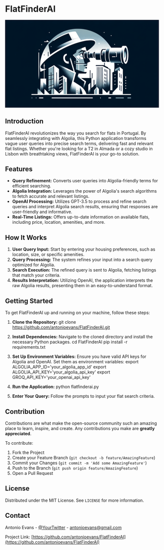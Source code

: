 # FlatFinderAI
![FlatFinderAI Banner](https://raw.githubusercontent.com/antonioevans/FlatFinderAI/main/flatfinderai.webp)


## Introduction
FlatFinderAI revolutionizes the way you search for flats in Portugal. By seamlessly integrating with Algolia, this Python application transforms vague user queries into precise search terms, delivering fast and relevant flat listings. Whether you're looking for a T2 in Almada or a cozy studio in Lisbon with breathtaking views, FlatFinderAI is your go-to solution.

## Features
- **Query Refinement:** Converts user queries into Algolia-friendly terms for efficient searching.
- **Algolia Integration:** Leverages the power of Algolia's search algorithms to fetch accurate and relevant listings.
- **OpenAI Processing:** Utilizes GPT-3.5 to process and refine search queries and interpret Algolia search results, ensuring that responses are user-friendly and informative.
- **Real-Time Listings:** Offers up-to-date information on available flats, including price, location, amenities, and more.

## How It Works
1. **User Query Input:** Start by entering your housing preferences, such as location, size, or specific amenities.
2. **Query Processing:** The system refines your input into a search query optimized for Algolia.
3. **Search Execution:** The refined query is sent to Algolia, fetching listings that match your criteria.
4. **Results Interpretation:** Utilizing OpenAI, the application interprets the raw Algolia results, presenting them in an easy-to-understand format.

## Getting Started
To get FlatFinderAI up and running on your machine, follow these steps:

1. **Clone the Repository:**
git clone https://github.com/antonioevans/FlatFinderAI.git

2. **Install Dependencies:**
Navigate to the cloned directory and install the necessary Python packages.
cd FlatFinderAI
pip install -r requirements.txt

3. **Set Up Environment Variables:**
Ensure you have valid API keys for Algolia and OpenAI. Set them as environment variables:
export ALGOLIA_APP_ID='your_algolia_app_id'
export ALGOLIA_API_KEY='your_algolia_api_key'
export GROQ_API_KEY='your_openai_api_key'

4. **Run the Application:**
python flatfinderai.py

5. **Enter Your Query:**
Follow the prompts to input your flat search criteria.

## Contribution
Contributions are what make the open-source community such an amazing place to learn, inspire, and create. Any contributions you make are **greatly appreciated**.

To contribute:
1. Fork the Project
2. Create your Feature Branch (`git checkout -b feature/AmazingFeature`)
3. Commit your Changes (`git commit -m 'Add some AmazingFeature'`)
4. Push to the Branch (`git push origin feature/AmazingFeature`)
5. Open a Pull Request

## License
Distributed under the MIT License. See `LICENSE` for more information.

## Contact
Antonio Evans - [@YourTwitter](https://twitter.com/antonioevans) - antonioevans@gmail.com

Project Link: [https://github.com/antonioevans/FlatFinderAI](https://github.com/antonioevans/FlatFinderAI)
